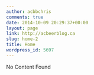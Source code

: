 ```yaml
---
author: acbbchris
comments: true
date: 2014-10-09 20:29:37+00:00
layout: page
link: http://acbeerblog.ca
slug: home-2
title: Home
wordpress_id: 5697
---
```


No Content Found
